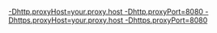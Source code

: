 [-Dhttp.proxyHost=your.proxy.host -Dhttp.proxyPort=8080 -Dhttps.proxyHost=your.proxy.host -Dhttps.proxyPort=8080
](http://webproxy.africa.nedcor.net:9001/proxy2.pac)
